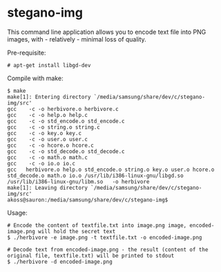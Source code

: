 stegano-img
===========

This command line application allows you to encode text file into PNG images, with - relatively - minimal loss of quality. 

Pre-requisite:
```
# apt-get install libgd-dev
```

Compile with make:
```
$ make
make[1]: Entering directory `/media/samsung/share/dev/c/stegano-img/src'
gcc    -c -o herbivore.o herbivore.c
gcc    -c -o help.o help.c
gcc    -c -o std_encode.o std_encode.c
gcc    -c -o string.o string.c
gcc    -c -o key.o key.c
gcc    -c -o user.o user.c
gcc    -c -o hcore.o hcore.c
gcc    -c -o std_decode.o std_decode.c
gcc    -c -o math.o math.c
gcc    -c -o io.o io.c
gcc   herbivore.o help.o std_encode.o string.o key.o user.o hcore.o std_decode.o math.o io.o /usr/lib/i386-linux-gnu/libgd.so /usr/lib/i386-linux-gnu/libm.so   -o herbivore
make[1]: Leaving directory `/media/samsung/share/dev/c/stegano-img/src'
akoss@sauron:/media/samsung/share/dev/c/stegano-img$
```

Usage:
```
# Encode the content of textfile.txt into image.png image, encoded-image.png will hold the secret text
$ ./herbivore -e image.png -t textfile.txt -o encoded-image.png

# Decode text from encoded-image.png - the result (content of the original file, textfile.txt) will be printed to stdout
$ ./herbivore -d encoded-image.png
```
